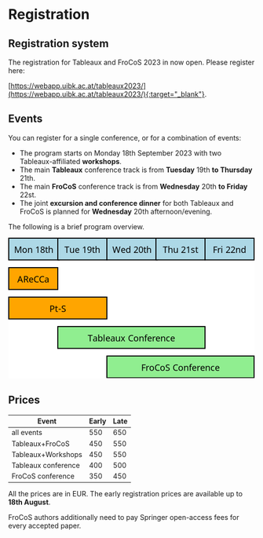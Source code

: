 # Registration

## Registration system

The registration for Tableaux and FroCoS 2023 in now open.  Please register here:

[https://webapp.uibk.ac.at/tableaux2023/](https://webapp.uibk.ac.at/tableaux2023/){:target="_blank"}.

## Events

You can register for a single conference, or for a combination of events:

* The program starts on Monday 18th September 2023 with two Tableaux-affiliated **workshops**.
* The main **Tableaux** conference track is from **Tuesday** 19th **to Thursday** 21th.
* The main **FroCoS** conference track is from **Wednesday** 20th **to Friday** 22st.
* The joint <b>excursion and conference dinner</b> for both Tableaux and FroCoS is planned for **Wednesday** 20th afternoon/evening.

The following is a brief program overview.

![overview](data/overview.png "Program overview")

## Prices 

| Event         | Early     | Late |
|--------------|-----------|------------|
| all events | 550      | 650        |
| Tableaux+FroCoS | 450 | 550        |
| Tableaux+Workshops | 450 | 550        |
| Tableaux conference | 400  | 500        |
| FroCoS conference | 350 | 450 |

All the prices are in EUR.
The early registration prices are available up to **18th August**.

FroCoS authors additionally need to pay Springer open-access fees for every accepted paper.

